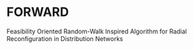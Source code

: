 # FORWARD
Feasibility Oriented Random-Walk Inspired Algorithm for Radial Reconfiguration in Distribution Networks
